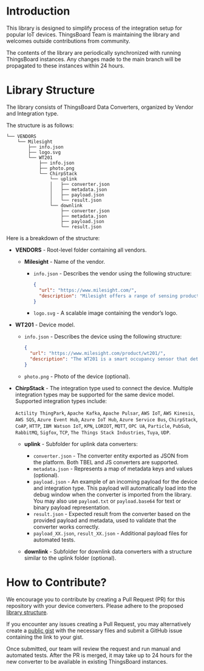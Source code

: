 # Introduction

This library is designed to simplify process of the integration setup for popular IoT devices. 
ThingsBoard Team is maintaining the library and welcomes outside contributions from community.

The contents of the library are periodically synchronized with running ThingsBoard instances. 
Any changes made to the main branch will be propagated to these instances within 24 hours.

# Library Structure

The library consists of ThingsBoard Data Converters, organized by Vendor and Integration type.

The structure is as follows:

```
└── VENDORS
    └── Milesight
        ├── info.json
        ├── logo.svg
        └── WT201
            ├── info.json
            ├── photo.png
            └── ChirpStack
                └── uplink
                │   ├── converter.json
                │   ├── metadata.json
                │   ├── payload.json
                │   └── result.json
                └── downlink
                    ├── converter.json
                    ├── metadata.json
                    ├── payload.json
                    └── result.json
```


Here is a breakdown of the structure:

- **VENDORS** - Root-level folder containing all vendors.
  
  - **Milesight** - Name of the vendor.

    - `info.json` - Describes the vendor using the following structure:

      ```json
      {
        "url": "https://www.milesight.com/",
        "description": "Milesight offers a range of sensing products to capture valuable data for diverse applications. It applies emerging technologies such as AI, 5G, and IoT to various scenarios. By responding quickly to customer challenges, Milesight collaborates with partners to deliver data-driven solutions for smart buildings, traffic management, security, cities, and more."
      }
      ```

    - `logo.svg` - A scalable image containing the vendor’s logo.

- **WT201** - Device model.

  - `info.json` - Describes the device using the following structure:

    ```json
    {
      "url": "https://www.milesight.com/product/wt201/",
      "description": "The WT201 is a smart occupancy sensor that detects indoor movement and monitors various environmental factors."
    }
    ```

  - `photo.png` - Photo of the device (optional).

- **ChirpStack** - The integration type used to connect the device. Multiple integration types may be supported for the same device model. Supported integration types include:
  
  `Actility ThingPark`, `Apache Kafka`, `Apache Pulsar`, `AWS IoT`, `AWS Kinesis`, `AWS SQS`, `Azure Event Hub`, `Azure IoT Hub`, `Azure Service Bus`, `ChirpStack`, `CoAP`, `HTTP`, `IBM Watson IoT`, `KPN`, `LORIOT`, `MQTT`, `OPC UA`, `Particle`, `PubSub`, `RabbitMQ`, `Sigfox`, `TCP`, `The Things Stack Industries`, `Tuya`, `UDP`.

  - **uplink** - Subfolder for uplink data converters:

    - `converter.json` - The converter entity exported as JSON from the platform. Both TBEL and JS converters are supported.
    - `metadata.json` - Represents a map of metadata keys and values (optional).
    - `payload.json` - An example of an incoming payload for the device and integration type. This payload will automatically load into the debug window when the converter is imported from the library. You may also use `payload.txt` or `payload.base64` for text or binary payload representation.
    - `result.json` - Expected result from the converter based on the provided payload and metadata, used to validate that the converter works correctly.
    - `payload_XX.json`, `result_XX.json` - Additional payload files for automated tests.

  - **downlink** - Subfolder for downlink data converters with a structure similar to the uplink folder (optional).

# How to Contribute?

We encourage you to contribute by creating a Pull Request (PR) for this repository with your device converters. Please adhere to the proposed [library structure](#library-structure).

If you encounter any issues creating a Pull Request, you may alternatively create a [public gist](https://gist.github.com/) with the necessary files and submit a GitHub issue containing the link to your gist.

Once submitted, our team will review the request and run manual and automated tests. After the PR is merged, it may take up to 24 hours for the new converter to be available in existing ThingsBoard instances.
